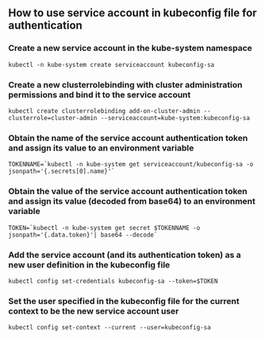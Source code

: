 ## How to use service account in kubeconfig file for authentication

### Create a new service account in the kube-system namespace
```
kubectl -n kube-system create serviceaccount kubeconfig-sa
```

### Create a new clusterrolebinding with cluster administration permissions and bind it to the service account
```
kubectl create clusterrolebinding add-on-cluster-admin --clusterrole=cluster-admin --serviceaccount=kube-system:kubeconfig-sa
```

### Obtain the name of the service account authentication token and assign its value to an environment variable
```
TOKENNAME=`kubectl -n kube-system get serviceaccount/kubeconfig-sa -o jsonpath='{.secrets[0].name}'`
```

### Obtain the value of the service account authentication token and assign its value (decoded from base64) to an environment variable
```
TOKEN=`kubectl -n kube-system get secret $TOKENNAME -o jsonpath='{.data.token}'| base64 --decode`
```

### Add the service account (and its authentication token) as a new user definition in the kubeconfig file 
```
kubectl config set-credentials kubeconfig-sa --token=$TOKEN
```

### Set the user specified in the kubeconfig file for the current context to be the new service account user
```
kubectl config set-context --current --user=kubeconfig-sa
```